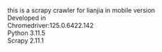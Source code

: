 this is a scrapy crawler for lianjia in mobile version  
Developed in   
Chromedriver:125.0.6422.142  
Python 3.11.5  
Scrapy 2.11.1  
